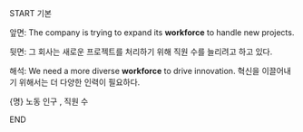 START
기본

앞면:
The company is trying to expand its **workforce** to handle new projects.


뒷면:
그 회사는 새로운 프로젝트를 처리하기 위해 직원 수를 늘리려고 하고 있다.


해석:
We need a more diverse **workforce** to drive innovation.
혁신을 이끌어내기 위해서는 더 다양한 인력이 필요하다.

{명} 노동 인구 , 직원 수
<!--ID: 1742800427315-->
END
